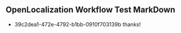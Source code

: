 ## OpenLocalization Workflow Test MarkDown
* 39c2dea1-472e-4792-b1bb-0910f703139b thanks!

<!--HONumber=Sep16_HO1-->


